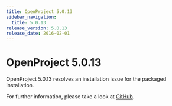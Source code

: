 ```yaml
---
title: OpenProject 5.0.13
sidebar_navigation:
  title: 5.0.13
release_version: 5.0.13
release_date: 2016-02-01
---
```



# OpenProject 5.0.13

OpenProject 5.0.13 resolves an installation issue for the packaged
installation.

For further information, please take a look at
[GitHub](https://github.com/opf/openproject/tree/v5.0.12).




